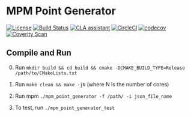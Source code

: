 # MPM Point Generator

[![License](https://img.shields.io/badge/license-MIT-blue.svg)](https://raw.githubusercontent.com/cb-geo/mpm-point-generator/develop/license.md)
[![Build Status](https://api.travis-ci.org/cb-geo/mpm-point-generator.svg?branch=develop)](https://api.travis-ci.org/cb-geo/mpm-point-generator.svg?branch=develop)
[![CLA assistant](https://cla-assistant.io/readme/badge/cb-geo/mpm-point-generator)](https://cla-assistant.io/cb-geo/mpm-point-generator)
[![CircleCI](https://circleci.com/gh/cb-geo/mpm-point-generator.svg?style=svg)](https://circleci.com/gh/cb-geo/mpm-point-generator)
[![codecov](https://codecov.io/gh/cb-geo/mpm-point-generator/branch/develop/graph/badge.svg)](https://codecov.io/gh/cb-geo/mpm-point-generator)
[![Coverity Scan](https://scan.coverity.com/projects/12790/badge.svg?flat=1)](https://scan.coverity.com/projects/cb-geo-mpm-point-generator)

## Compile and Run

0. Run `mkdir build && cd build && cmake -DCMAKE_BUILD_TYPE=Release /path/to/CMakeLists.txt`

1. Run `make clean && make -jN` (where N is the number of cores)

3. Run mpm `./mpm_point_generator -f /path/ -i json_file_name`

4. To test, run `./mpm_point_generator_test`

